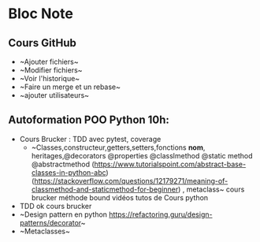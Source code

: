 # Bloc Note 

## Cours GitHub
* ~Ajouter fichiers~
* ~Modifier fichiers~
* ~Voir l'historique~
* ~Faire un merge et un rebase~
* ~ajouter utilisateurs~

## Autoformation POO Python 10h:
* Cours Brucker : TDD avec pytest, coverage
    * ~Classes,constructeur,getters,setters,fonctions __nom__, heritages,@decorators @properties @classlmethod @static method  @abstractmethod (https://www.tutorialspoint.com/abstract-base-classes-in-python-abc)(https://stackoverflow.com/questions/12179271/meaning-of-classmethod-and-staticmethod-for-beginner) , metaclass~ cours brucker méthode bound
    vidéos tutos de Cours python
* TDD ok cours brucker
* ~Design pattern en python https://refactoring.guru/design-patterns/decorator~
* ~Metaclasses~
